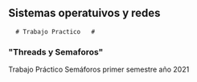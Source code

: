   ## Sistemas operatuivos y redes ##
      # Trabajo Practico   #
  ### "Threads y Semaforos"  ###
Trabajo Práctico Semáforos primer semestre año 2021
